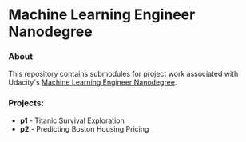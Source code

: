 # Machine Learning Engineer Nanodegree

### About

This repository contains submodules for project work associated with Udacity's [Machine Learning Engineer Nanodegree](https://www.udacity.com/course/nd009).

### Projects:

- **p1** - Titanic Survival Exploration
- **p2** - Predicting Boston Housing Pricing
